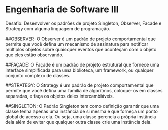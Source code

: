 # Engenharia de Software III
Desafio: Desenvolver os padrões de projeto Singleton, Observer, Facade e Strategy com alguma linguagem de programação.

##OBSERVER:
O Observer é um padrão de projeto comportamental que permite que você defina um mecanismo de assinatura para notificar múltiplos objetos sobre quaisquer eventos que aconteçam com o objeto que eles estão observando.

##FAÇADE:
O Façade é um padrão de projeto estrutural que fornece uma interface simplificada para uma biblioteca, um framework, ou qualquer conjunto complexo de classes.

##STRATEGY:
O Strategy é um padrão de projeto comportamental que permite que você defina uma família de algoritmos, coloque-os em classes separadas, e faça os objetos deles intercambiáveis.

##SINGLETON:
O Padrão Singleton tem como definição garantir que uma classe tenha apenas uma instância de si mesma e que forneça um ponto global de acesso a ela. Ou seja, uma classe gerencia a própria instância dela além de evitar que qualquer outra classe crie uma instância dela.

